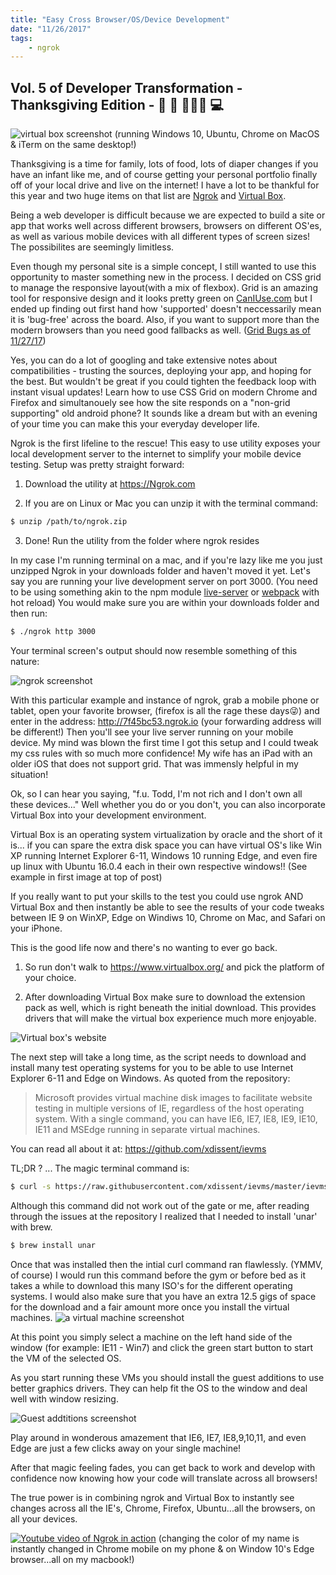 ```yaml
---
title: "Easy Cross Browser/OS/Device Development"
date: "11/26/2017"
tags: 
    - ngrok
---
```


## Vol. 5 of Developer Transformation - Thanksgiving Edition - 🦃 🍁 👨‍👩‍👦 💻

![virtual box screenshot](/images/virtualbox-optimized.png)
(running Windows 10, Ubuntu, Chrome on MacOS & iTerm on the same desktop!)

Thanksgiving is a time for family, lots of food, lots of diaper changes if you have an infant like me, and of course getting your personal portfolio finally off of your local drive and live on the internet! I have a lot to be thankful for this year and two huge items on that list are [Ngrok](https://ngrok.com/) and [Virtual Box](https://www.virtualbox.org/).

Being a web developer is difficult because we are expected to build a site or app that works well across different browsers, browsers on different OS'es, as well as various mobile devices with all different types of screen sizes! The possibilites are seemingly limitless.

Even though my personal site is a simple concept, I still wanted to use this opportunity to master something new in the process. I decided on CSS grid to manage the responsive layout(with a mix of flexbox). Grid is an amazing tool for responsive design and it looks pretty green on [CanIUse.com](https://caniuse.com/#search=grid) but I ended up finding out first hand how 'supported' doesn't neccessarily mean it is 'bug-free' across the board. Also, if you want to support more than the modern browsers than you need good fallbacks as well. ([Grid Bugs as of 11/27/17](https://github.com/rachelandrew/gridbugs))

Yes, you can do a lot of googling and take extensive notes about compatibilities - trusting the sources, deploying your app, and hoping for the best. But wouldn't be great if you could tighten the feedback loop with instant visual updates! Learn how to use CSS Grid on modern Chrome and Firefox and simultanouely see how the site responds on a "non-grid supporting" old android phone? It sounds like a dream but with an evening of your time you can make this your everyday developer life.

Ngrok is the first lifeline to the rescue! This easy to use utility exposes your local development server to the internet to simplify your mobile device testing. Setup was pretty straight forward:

1. Download the utility at https://Ngrok.com

2. If you are on Linux or Mac you can unzip it with the terminal command:

```sh
$ unzip /path/to/ngrok.zip
```

3. Done! Run the utility from the folder where ngrok resides

In my case I'm running terminal on a mac, and if you're lazy like me you just unzipped Ngrok in your downloads folder and haven't moved it yet. Let's say you are running your live development server on port 3000. (You need to be using something akin to the npm module [live-server](https://www.npmjs.com/package/live-server) or [webpack](https://webpack.js.org/concepts/hot-module-replacement/) with hot reload)
You would make sure you are within your downloads folder and then run:

```sh
$ ./ngrok http 3000
```

Your terminal screen's output should now resemble something of this nature:

![ngrok screenshot](/images/ngrok.png)

With this particular example and instance of ngrok, grab a mobile phone or tablet, open your favorite browser, (firefox is all the rage these days😜) and enter in the address:
http://7f45bc53.ngrok.io (your forwarding address will be different!)
Then you'll see your live server running on your mobile device. My mind was blown the first time I got this setup and I could tweak my css rules with so much more confidence! My wife has an iPad with an older iOS that does not support grid. That was immensly helpful in my situation!

Ok, so I can hear you saying, "f.u. Todd, I'm not rich and I don't own all these devices..." Well whether you do or you don't, you can also incorporate Virtual Box into your development environment.

Virtual Box is an operating system virtualization by oracle and the short of it is... if you can spare the extra disk space you can have virtual OS's like Win XP running Internet Explorer 6-11, Windows 10 running Edge, and even fire up linux with Ubuntu 16.0.4 each in their own respective windows!! (See example in first image at top of post)

If you really want to put your skills to the test you could use ngrok AND Virtual Box and then instantly be able to see the results of your code tweaks between IE 9 on WinXP, Edge on Windiws 10, Chrome on Mac, and Safari on your iPhone.

This is the good life now and there's no wanting to ever go back.

1. So run don't walk to https://www.virtualbox.org/ and pick the platform of your choice.

2. After downloading Virtual Box make sure to download the extension pack as well, which is right beneath the initial download. This provides drivers that will make the virtual box experience much more enjoyable.

![Virtual box's website](/images/vboxwebsite.png)

The next step will take a long time, as the script needs to download and install many test operating systems for you to be able to use Internet Explorer 6-11 and Edge on Windows.
As quoted from the repository:

> Microsoft provides virtual machine disk images to facilitate website testing in multiple versions of IE, regardless of the host operating system. With a single command, you can have IE6, IE7, IE8, IE9, IE10, IE11 and MSEdge running in separate virtual machines.

You can read all about it at:
https://github.com/xdissent/ievms

TL;DR ? ... The magic terminal command is:

```sh
$ curl -s https://raw.githubusercontent.com/xdissent/ievms/master/ievms.sh | env IEVMS_VERSIONS="10 11 EDGE" bash
```

Although this command did not work out of the gate or me, after reading through the issues at the repository I realized that I needed to install 'unar' with brew.

```sh
$ brew install unar
```

Once that was installed then the intial curl command ran flawlessly. (YMMV, of course)
I would run this command before the gym or before bed as it takes a while to download this many ISO's for the different operating systems. I would also make sure that you have an extra 12.5 gigs of space for the download and a fair amount more once you install the virtual machines.
![a virtual machine screenshot](/images/vmscreen.png)

At this point you simply select a machine on the left hand side of the window (for example: IE11 - Win7) and click the green start button to start the VM of the selected OS.

As you start running these VMs you should install the guest additions to use better graphics drivers. They can help fit the OS to the window and deal well with window resizing.

![Guest addtitions screenshot](/images/guestadditions.png)

Play around in wonderous amazement that IE6, IE7, IE8,9,10,11, and even Edge are just a few clicks away on your single machine!

After that magic feeling fades, you can get back to work and develop with confidence now knowing how your code will translate across all browsers!

The true power is in combining ngrok and Virtual Box to instantly see changes across all the IE's, Chrome, Firefox, Ubuntu...all the browsers, on all your devices.

[![Youtube video of Ngrok in action](https://img.youtube.com/vi/F5yEmBMHfMY/0.jpg)](https://www.youtube.com/watch?v=F5yEmBMHfMY)
(changing the color of my name is instantly changed in Chrome mobile on my phone & on Window 10's Edge browser...all on my macbook!)
